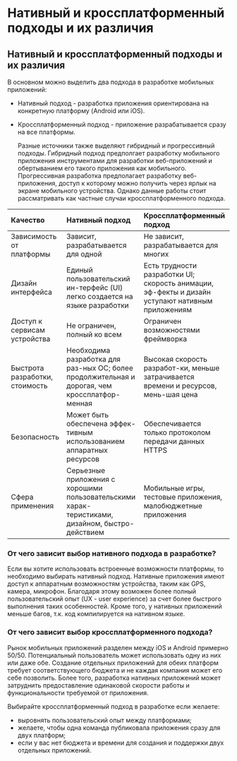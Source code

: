 # Нативный и кроссплатформенный подходы и их различия

## Нативный и кроссплатформенный подходы и их различия

В основном можно выделить два подхода в разработке мобильных приложений:

* Нативный подход - разработка приложения ориентирована на конкретную платформу \(Android или iOS\).
* Кроссплатформенный подход - приложение разрабатывается сразу на все платформы.

  Разные источники также выделяют гибридный и прогрессивный подходы. Гибридный подход предполгает разработку мобильного приложения инструментами для разработки веб-приложений и обертыванием его такого приложения как мобильного. Прогрессивная разработка предполагает разработку веб-приложения, доступ к которому можно получить через ярлык на экране мобильного устройства. Однако данные работы стоит рассматривать как частные случаи кроссплатформенного подхода.

| Качество | Нативный подход | Кроссплатформенный подход |
| :--- | :--- | :--- |
| Зависимость от платформы | Зависит, разрабатывается для одной | Не зависит, разрабатывается для многих |
| Дизайн интерфейса | Единый пользовательский ин-терфейс \(UI\) легко создается на языке разработки | Есть трудности разработки UI; скорость анимации, эф-фекты и дизайн уступают нативным приложениям |
| Доступ к сервисам устройства | Не ограничен, полный ко всем | Ограничен возможностями фреймворка |
| Быстрота разработки, стоимость | Необходима разработка для раз-ных ОС; более продолжительная и дорогая, чем кроссплатфор-менная | Высокая скорость разработ-ки, меньше затрачивается времени и ресурсов, мень-шая цена |
| Безопасность | Может быть обеспечена эффек-тивным использованием аппаратных ресурсов | Обеспечивается только протоколом передачи данных HTTPS |
| Сфера применения | Серьезные приложения с хорошими пользовательскими харак-теристиками, дизайном, быстро-действием | Мобильные игры, тестовые приложения, малобюджетные приложения |

### От чего зависит выбор нативного подхода в разработке?

Если вы хотите использовать встроенные возможности платформы, то необходимо выбирать нативный подход. Нативные приложения имеют доступ к аппаратным возможностям устройства, таким как GPS, камера, микрофон. Благодаря этому возможен более полный пользовательский опыт \(UX - user experience\) за счет более быстрого выполнения таких особенностей. Кроме того, у нативных приложений меньше багов, т.к. код компилируется на нативном языке.

### От чего зависит выбор кроссплатформенного подхода?

Рынок мобильных приложений разделен между iOS и Android примерно 50/50. Потенциальный пользователь может использовать одну из них или даже обе. Создание отдельных приложений для обеих платформ требует соответствующего бюджета и не каждая компания может его себе позволить. Более того, разработка нативных приложений может затруднить предоставление одинаковой скорости работы и функциональности требуемой от приложения.

Выбирайте кроссплатформенный подход в разработке если желаете:

* выровнять пользовательский опыт между  платформами;
* желаете, чтобы одна команда публиковала приложения сразу для двух платформ;
* если у вас нет бюджета и времени для создания и поддержки двух отдельных приложений.

